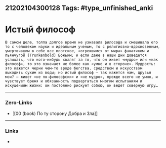 21202104300128
Tags: #type_unfinished_anki 
---
# Истый философ

    В самом деле, толпа долгое время не узнавала философа и смешивала его то с человеком науки и идеальным ученым, то с религиозно-вдохновенным, умертвившим в себе все плотское, «отрекшимся от мира» фанатиком и пьянчугой (Trunkenbold) Божьим; и если даже в наши дни доведется услышать, что кого-нибудь хвалят за то, что он живет «мудро» или «как философ», то это означает не более как «умно и в стороне». Мудрость: это кажется черни чем-то вроде бегства, средством и искусством выходить сухим из воды; но истый философ – так кажется нам, друзья мои? – живет «не по-философски» и «не мудро», прежде всего не умно, и чувствует бремя и обязанность подвергаться многим испытаниям и искушениям жизни: он постоянно рискует собою, он ведет скверную игру…

---
### Zero-Links
- [[00 (book) По ту сторону Добра и Зла]]
---
### Links
-
